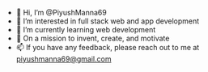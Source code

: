 - 👋 Hi, I’m @PiyushManna69
- 👀 I’m interested in full stack web and app development
- 🌱 I’m currently learning web development
- 🎯 On a mission to invent, create, and motivate
- 📫 If you have any feedback, please reach out to me at piyushmanna69@gmail.com

